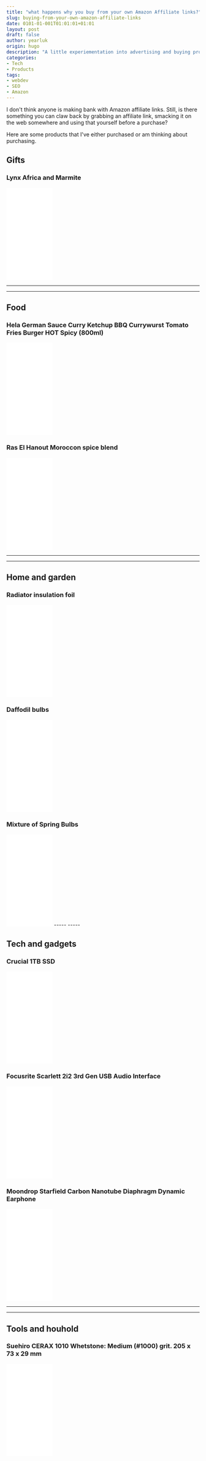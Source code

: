 ```yaml
---
title: "what happens why you buy from your own Amazon Affiliate links?"
slug: buying-from-your-own-amazon-affiliate-links
date: 0101-01-001T01:01:01+01:01
layout: post
draft: false
author: yearluk
origin: hugo
description: "A little experiementation into advertising and buying products on amazon... AKA buying my own shit."
categories:
- Tech
- Products
tags:
- webdev
- SEO
- Amazon
---
```


I don't think anyone is making bank with Amazon affiliate links. Still, is there something you can claw back by grabbing an affiliate link, smacking it on the web somewhere and using that yourself before a purchase?

Here are some products that I've either purchased or am thinking about purchasing.

## Gifts

### Lynx Africa and Marmite
<iframe style="width:120px;height:240px;" marginwidth="0" marginheight="0" scrolling="no" frameborder="0" src="//ws-eu.amazon-adsystem.com/widgets/q?ServiceVersion=20070822&OneJS=1&Operation=GetAdHtml&MarketPlace=GB&source=ss&ref=as_ss_li_til&ad_type=product_link&tracking_id=yearlus-21&language=en_GB&marketplace=amazon&region=GB&placement=B08H5TJXYY&asins=B08H5TJXYY&linkId=fef909ca25abd328a42546015400a9c7&show_border=true&link_opens_in_new_window=true"></iframe>

-----
-----

## Food
### Hela German Sauce Curry Ketchup BBQ Currywurst Tomato Fries Burger HOT Spicy (800ml)
<iframe style="width:120px;height:240px;" marginwidth="0" marginheight="0" scrolling="no" frameborder="0" src="//ws-eu.amazon-adsystem.com/widgets/q?ServiceVersion=20070822&OneJS=1&Operation=GetAdHtml&MarketPlace=GB&source=ss&ref=as_ss_li_til&ad_type=product_link&tracking_id=yearlus-21&language=en_GB&marketplace=amazon&region=GB&placement=B003RGCIWM&asins=B003RGCIWM&linkId=1b32ac21131325f8c66b3f90e01b7c7c&show_border=true&link_opens_in_new_window=true"></iframe>


### Ras El Hanout Moroccon spice blend
<iframe style="width:120px;height:240px;" marginwidth="0" marginheight="0" scrolling="no" frameborder="0" src="//ws-eu.amazon-adsystem.com/widgets/q?ServiceVersion=20070822&OneJS=1&Operation=GetAdHtml&MarketPlace=GB&source=ss&ref=as_ss_li_til&ad_type=product_link&tracking_id=yearlus-21&language=en_GB&marketplace=amazon&region=GB&placement=B06XBBJBM8&asins=B06XBBJBM8&linkId=fc521ff8fef6a8ab60f857bfc3ca8031&show_border=true&link_opens_in_new_window=true"></iframe>

-----
-----
## Home and garden

### Radiator insulation foil
<iframe style="width:120px;height:240px;" marginwidth="0" marginheight="0" scrolling="no" frameborder="0" src="//ws-eu.amazon-adsystem.com/widgets/q?ServiceVersion=20070822&OneJS=1&Operation=GetAdHtml&MarketPlace=GB&source=ss&ref=as_ss_li_til&ad_type=product_link&tracking_id=yearlus-21&language=en_GB&marketplace=amazon&region=GB&placement=B00GUDVUXW&asins=B00GUDVUXW&linkId=3d0498d3ee5aff09070a4e3582242704&show_border=true&link_opens_in_new_window=true"></iframe>

### Daffodil bulbs
<iframe style="width:120px;height:240px;" marginwidth="0" marginheight="0" scrolling="no" frameborder="0" src="//ws-eu.amazon-adsystem.com/widgets/q?ServiceVersion=20070822&OneJS=1&Operation=GetAdHtml&MarketPlace=GB&source=ss&ref=as_ss_li_til&ad_type=product_link&tracking_id=yearlus-21&language=en_GB&marketplace=amazon&region=GB&placement=B00F6YUP5A&asins=B00F6YUP5A&linkId=6b3a54b411861f4fc128dafa1332dd56&show_border=true&link_opens_in_new_window=true"></iframe>


### Mixture of Spring Bulbs
<iframe style="width:120px;height:240px;" marginwidth="0" marginheight="0" scrolling="no" frameborder="0" src="//ws-eu.amazon-adsystem.com/widgets/q?ServiceVersion=20070822&OneJS=1&Operation=GetAdHtml&MarketPlace=GB&source=ss&ref=as_ss_li_til&ad_type=product_link&tracking_id=yearlus-21&language=en_GB&marketplace=amazon&region=GB&placement=B00F3X9V04&asins=B00F3X9V04&linkId=b3707cba1adb0291d0dd1d78159d9c24&show_border=true&link_opens_in_new_window=true"></iframe>
-----
-----

## Tech and gadgets
### Crucial 1TB SSD
<iframe style="width:120px;height:240px;" marginwidth="0" marginheight="0" scrolling="no" frameborder="0" src="//ws-eu.amazon-adsystem.com/widgets/q?ServiceVersion=20070822&OneJS=1&Operation=GetAdHtml&MarketPlace=GB&source=ss&ref=as_ss_li_til&ad_type=product_link&tracking_id=yearlus-21&language=en_GB&marketplace=amazon&region=GB&placement=B07YD579WM&asins=B07YD579WM&linkId=d122c37b66a68fd72dd55fabb33d23a2&show_border=true&link_opens_in_new_window=true"></iframe>


### Focusrite Scarlett 2i2 3rd Gen USB Audio Interface
<iframe style="width:120px;height:240px;" marginwidth="0" marginheight="0" scrolling="no" frameborder="0" src="//ws-eu.amazon-adsystem.com/widgets/q?ServiceVersion=20070822&OneJS=1&Operation=GetAdHtml&MarketPlace=GB&source=ss&ref=as_ss_li_til&ad_type=product_link&tracking_id=yearlus-21&language=en_GB&marketplace=amazon&region=GB&placement=B07QR73T66&asins=B07QR73T66&linkId=df14342d30b7805902b14d9c6913a3b3&show_border=true&link_opens_in_new_window=true"></iframe>


### Moondrop Starfield Carbon Nanotube Diaphragm Dynamic Earphone
<iframe style="width:120px;height:240px;" marginwidth="0" marginheight="0" scrolling="no" frameborder="0" src="//ws-eu.amazon-adsystem.com/widgets/q?ServiceVersion=20070822&OneJS=1&Operation=GetAdHtml&MarketPlace=GB&source=ss&ref=as_ss_li_til&ad_type=product_link&tracking_id=yearlus-21&language=en_GB&marketplace=amazon&region=GB&placement=B082NQFW16&asins=B082NQFW16&linkId=ed0932a9821c860080c61775604006e8&show_border=true&link_opens_in_new_window=true"></iframe>

-----
-----

## Tools and houhold
### Suehiro CERAX 1010 Whetstone: Medium (#1000) grit. 205 x 73 x 29 mm
<iframe style="width:120px;height:240px;" marginwidth="0" marginheight="0" scrolling="no" frameborder="0" src="//ws-eu.amazon-adsystem.com/widgets/q?ServiceVersion=20070822&OneJS=1&Operation=GetAdHtml&MarketPlace=GB&source=ss&ref=as_ss_li_til&ad_type=product_link&tracking_id=yearlus-21&language=en_GB&marketplace=amazon&region=GB&placement=B01E5AKQ04&asins=B01E5AKQ04&linkId=8cb4a50c5f5da37ddf5617d70cf8998e&show_border=true&link_opens_in_new_window=true"></iframe>
